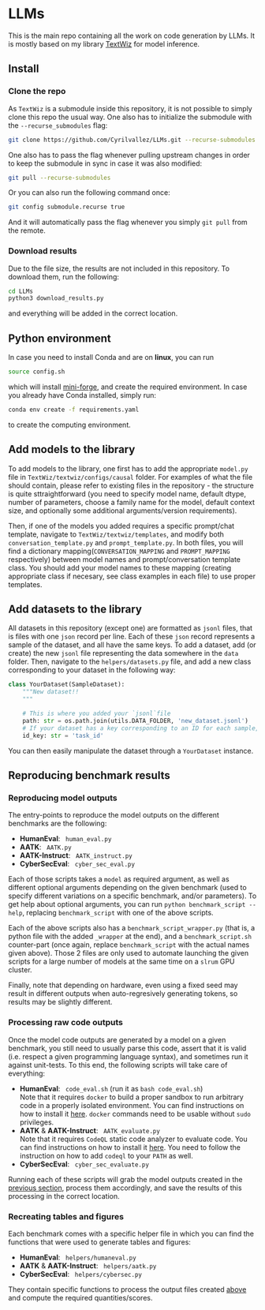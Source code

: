 # LLMs

This is the main repo containing all the work on code generation by LLMs. It is mostly based on my library [TextWiz](https://github.com/Cyrilvallez/TextWiz) for model inference.

## Install

### Clone the repo

As `TextWiz` is a submodule inside this repository, it is not possible to simply clone this repo the usual way. One also has to initialize the submodule with the `--recurse_submodules` flag: 

```sh
git clone https://github.com/Cyrilvallez/LLMs.git --recurse-submodules
```

One also has to pass the flag whenever pulling upstream changes in order to keep the submodule in sync in case it was also modified:

```sh
git pull --recurse-submodules
```

Or you can also run the following command once:

```sh
git config submodule.recurse true
```

And it will automatically pass the flag whenever you simply `git pull` from the remote.

### Download results

Due to the file size, the results are not included in this repository. To download them, run the following:

```sh
cd LLMs
python3 download_results.py
```

and everything will be added in the correct location.

## Python environment

In case you need to install Conda and are on **linux**, you can run

```sh
source config.sh
```

which will install [mini-forge](https://github.com/conda-forge/miniforge), and create the required environment. In case you already have Conda installed, simply run:

```sh
conda env create -f requirements.yaml
```

to create the computing environment.

## Add models to the library

To add models to the library, one first has to add the appropriate `model.py` file in `TextWiz/textwiz/configs/causal` folder. For examples of what the file should contain, please refer to existing files in the repository - the structure is quite sttraightforward (you need to specify model name, default dtype, number of parameters, choose a family name for the model, default context size, and optionally some additional arguments/version requirements).  

Then, if one of the models you added requires a specific prompt/chat template, navigate to `TextWiz/textwiz/templates`, and modify both `conversation_template.py` and `prompt_template.py`. In both files, you will find a dictionary mapping(`CONVERSATION_MAPPING` and `PROMPT_MAPPING` respectively) between model names and prompt/conversation template class. You should add your model names to these mapping (creating appropriate class if necesary, see class examples in each file) to use proper templates.

## Add datasets to the library

All datasets in this repository (except one) are formatted as `jsonl` files, that is files with one `json` record per line. Each of these `json` record represents a sample of the dataset, and all have the same keys. To add a dataset, add (or create) the new `jsonl` file representing the data somewhere in the `data` folder. Then, navigate to the `helpers/datasets.py` file, and add a new class corresponding to your dataset in the following way:

```python
class YourDataset(SampleDataset):
    """New dataset!!
    """

    # This is where you added your `jsonl`file
    path: str = os.path.join(utils.DATA_FOLDER, 'new_dataset.jsonl')
    # If your dataset has a key corresponding to an ID for each sample, add it here (otherwise set it to whatever string, such as "" or "None")
    id_key: str = 'task_id'
```

You can then easily manipulate the dataset through a `YourDataset` instance.


## Reproducing benchmark results

### Reproducing model outputs

The entry-points to reproduce the model outputs on the different benchmarks are the following:

- **HumanEval**: &ensp;`human_eval.py`
- **AATK**: &ensp;`AATK.py`
- **AATK-Instruct**: &ensp;`AATK_instruct.py`
- **CyberSecEval**: &ensp;`cyber_sec_eval.py`

Each of those scripts takes a `model` as required argument, as well as different optional arguments depending on the given benchmark (used to specify different variations on a specific benchmark, and/or parameters). To get help about optional arguments, you can run `python benchmark_script --help`, replacing `benchmark_script` with one of the above scripts.  

Each of the above scripts also has a `benchmark_script_wrapper.py` (that is, a python file with the added `_wrapper` at the end), and a `benchmark_script.sh` counter-part (once again, replace `benchmark_script` with the actual names given above). Those 2 files are only used to automate launching the given scripts for a large number of models at the same time on a `slrum` GPU cluster.  

Finally, note that depending on hardware, even using a fixed seed may result in different outputs when auto-regresively generating tokens, so results may be slightly different.

### Processing raw code outputs

Once the model code outputs are generated by a model on a given benchmark, you still need to usually parse this code, assert that it is valid (i.e. respect a given programming language syntax), and sometimes run it against unit-tests. To this end, the following scripts will take care of everything:

- **HumanEval**: &ensp;`code_eval.sh` (run it as `bash code_eval.sh`)  
Note that it requires `docker` to build a proper sandbox to run arbitrary code in a properly isolated environment. You can find instructions on how to install it [here](https://docs.docker.com/get-started/get-docker/). `docker` commands need to be usable without `sudo` privileges.
- **AATK** & **AATK-Instruct**: &ensp;`AATK_evaluate.py`  
Note that it requires `CodeQL` static code analyzer to evaluate code. You can find instructions on how to install it [here](https://docs.github.com/en/code-security/codeql-cli/using-the-advanced-functionality-of-the-codeql-cli/advanced-setup-of-the-codeql-cli). You need to follow the instruction on how to add `codeql` to your `PATH` as well.
- **CyberSecEval**: &ensp;`cyber_sec_evaluate.py`

Running each of these scripts will grab the model outputs created in the [previous section](#reproducing-model-outputs), process them accordingly, and save the results of this processing in the correct location.

### Recreating tables and figures

Each benchmark comes with a specific helper file in which you can find the functions that were used to generate tables and figures:

- **HumanEval**: &ensp;`helpers/humaneval.py`
- **AATK** & **AATK-Instruct**: &ensp;`helpers/aatk.py`  
- **CyberSecEval**: &ensp;`helpers/cybersec.py`

They contain specific functions to process the output files created [above](#processing-raw-code-outputs) and compute the required quantities/scores.